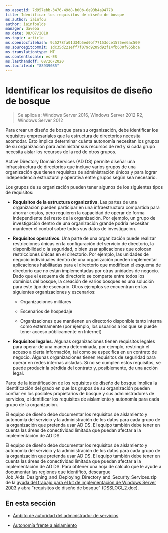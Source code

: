 ```yaml
---
ms.assetid: 7d957ebb-3476-49d8-b00b-6e93b4a94778
title: Identificar los requisitos de diseño de bosque
ms.author: iainfou
author: iainfoulds
manager: daveba
ms.date: 08/07/2018
ms.topic: article
ms.openlocfilehash: 9c5278fa01d34b5ed0bf77153dce1575ee6ac509
ms.sourcegitcommit: 1dc35d221eff7f079d9209d92f14fb630f955bca
ms.translationtype: MT
ms.contentlocale: es-ES
ms.lasthandoff: 08/26/2020
ms.locfileid: "88939085"
---
```

# <a name="identifying-forest-design-requirements"></a>Identificar los requisitos de diseño de bosque

> Se aplica a: Windows Server 2016, Windows Server 2012 R2, Windows Server 2012

Para crear un diseño de bosque para su organización, debe identificar los requisitos empresariales que la estructura de directorios necesita acomodar. Esto implica determinar cuánta autonomía necesitan los grupos de su organización para administrar sus recursos de red y si cada grupo necesita aislar los recursos de la red de otros grupos.

Active Directory Domain Services (AD DS) permite diseñar una infraestructura de directorios que incluye varios grupos de una organización que tienen requisitos de administración únicos y para lograr independencia estructural y operativa entre grupos según sea necesario.

Los grupos de su organización pueden tener algunos de los siguientes tipos de requisitos:

- **Requisitos de la estructura organizativa**. Las partes de una organización pueden participar en una infraestructura compartida para ahorrar costos, pero requieren la capacidad de operar de forma independiente del resto de la organización. Por ejemplo, un grupo de investigación dentro de una organización grande podría necesitar mantener el control sobre todos sus datos de investigación.

- **Requisitos operativos**. Una parte de una organización puede realizar restricciones únicas en la configuración del servicio de directorio, la disponibilidad o la seguridad, o bien usar aplicaciones que colocan restricciones únicas en el directorio. Por ejemplo, las unidades de negocio individuales dentro de una organización pueden implementar aplicaciones habilitadas para el directorio que modifican el esquema de directorio que no están implementadas por otras unidades de negocio. Dado que el esquema de directorio se comparte entre todos los dominios del bosque, la creación de varios bosques es una solución para este tipo de escenario. Otros ejemplos se encuentran en las siguientes organizaciones y escenarios:

    - Organizaciones militares

    - Escenarios de hospedaje

    - Organizaciones que mantienen un directorio disponible tanto interna como externamente (por ejemplo, los usuarios a los que se puede tener acceso públicamente en Internet)

- **Requisitos legales**. Algunas organizaciones tienen requisitos legales para operar de una manera determinada, por ejemplo, restringir el acceso a cierta información, tal como se especifica en un contrato de negocio. Algunas organizaciones tienen requisitos de seguridad para operar en redes internas aisladas. Si no se cumplen estos requisitos, se puede producir la pérdida del contrato y, posiblemente, de una acción legal.

Parte de la identificación de los requisitos de diseño de bosque implica la identificación del grado en que los grupos de su organización pueden confiar en los posibles propietarios de bosque y sus administradores de servicios, e identificar los requisitos de aislamiento y autonomía para cada grupo de la organización.

El equipo de diseño debe documentar los requisitos de aislamiento y autonomía del servicio y la administración de los datos para cada grupo de la organización que pretenda usar AD DS. El equipo también debe tener en cuenta las áreas de conectividad limitada que puedan afectar a la implementación de AD DS.

El equipo de diseño debe documentar los requisitos de aislamiento y autonomía del servicio y la administración de los datos para cada grupo de la organización que pretenda usar AD DS. El equipo también debe tener en cuenta las áreas de conectividad limitada que puedan afectar a la implementación de AD DS. Para obtener una hoja de cálculo que le ayude a documentar las regiones que identificó, descargue Job_Aids_Designing_and_Deploying_Directory_and_Security_Services.zip de la [ayuda del trabajo para el kit de implementación de Windows Server 2003](https://microsoft.com/download/details.aspx?id=9608) y abra "requisitos de diseño de bosque" (DSSLOGI_2.doc).

## <a name="in-this-section"></a>En esta sección

- [Ámbito de autoridad del administrador de servicios](../../ad-ds/plan/Service-Administrator-Scope-of-Authority.md)

- [Autonomía frente a aislamiento](../../ad-ds/plan/Autonomy-vs.-Isolation.md)

